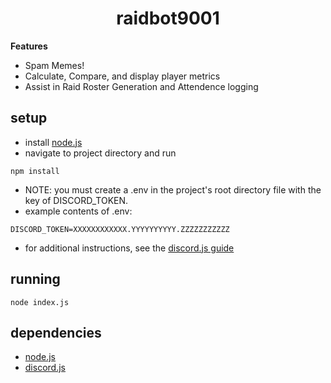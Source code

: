 <h1 align="center">raidbot9001</h1>

**Features**
+ Spam Memes!
+ Calculate, Compare, and display player metrics
+ Assist in Raid Roster Generation and Attendence logging

## setup
- install [node.js](https://nodejs.org/en/download/)
- navigate to project directory and run
```
npm install
```
- NOTE: you must create a .env in the project's root directory file with the key of DISCORD_TOKEN.
- example contents of .env:
```
DISCORD_TOKEN=XXXXXXXXXXXX.YYYYYYYYYY.ZZZZZZZZZZZ
```
- for additional instructions, see the [discord.js guide](https://discordjs.guide/)

## running
```
node index.js
```

## dependencies
* [node.js](https://nodejs.org/)
* [discord.js](https://discord.js.org/)


